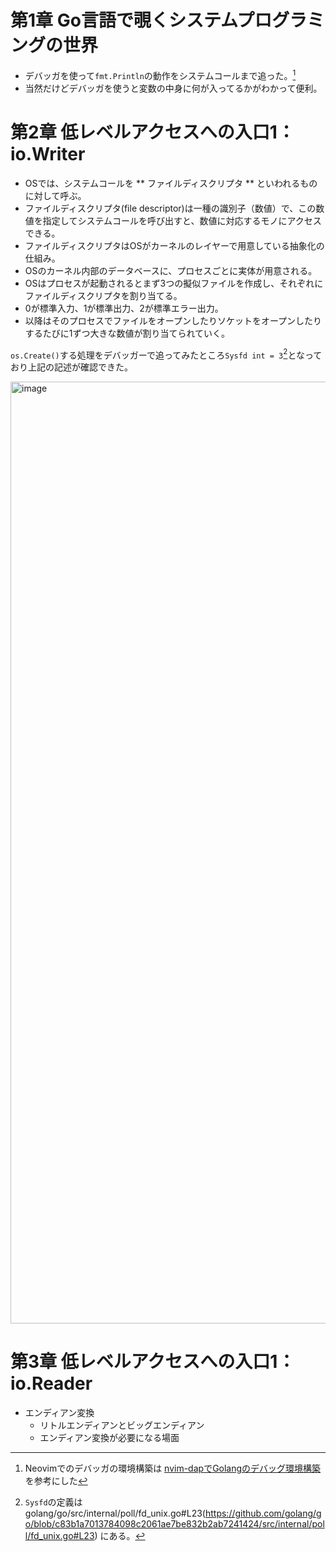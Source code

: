 # 第1章 Go言語で覗くシステムプログラミングの世界
- デバッガを使って`fmt.Println`の動作をシステムコールまで追った。[^1]
- 当然だけどデバッガを使うと変数の中身に何が入ってるかがわかって便利。


# 第2章 低レベルアクセスへの入口1：io.Writer
- OSでは、システムコールを ** ファイルディスクリプタ ** といわれるものに対して呼ぶ。
- ファイルディスクリプタ(file descriptor)は一種の識別子（数値）で、この数値を指定してシステムコールを呼び出すと、数値に対応するモノにアクセスできる。
- ファイルディスクリプタはOSがカーネルのレイヤーで用意している抽象化の仕組み。
- OSのカーネル内部のデータベースに、プロセスごとに実体が用意される。
- OSはプロセスが起動されるとまず3つの擬似ファイルを作成し、それぞれにファイルディスクリプタを割り当てる。
- 0が標準入力、1が標準出力、2が標準エラー出力。
- 以降はそのプロセスでファイルをオープンしたりソケットをオープンしたりするたびに1ずつ大きな数値が割り当てられていく。

`os.Create()`する処理をデバッガーで追ってみたところ`Sysfd int = 3`[^2]となっており上記の記述が確認できた。

<img width="1507" alt="image" src="https://github.com/kyu08/go-system-programming/assets/49891479/d35a0689-5188-4f28-ba7c-3a12009ed273">


# 第3章 低レベルアクセスへの入口1：io.Reader

- エンディアン変換
    - リトルエンディアンとビッグエンディアン
    - エンディアン変換が必要になる場面


[^1]: Neovimでのデバッガの環境構築は [nvim-dapでGolangのデバッグ環境構築](https://zenn.dev/saito9/articles/32c57f776dc369) を参考にした
[^2]: `Sysfd`の定義は golang/go/src/internal/poll/fd_unix.go#L23(https://github.com/golang/go/blob/c83b1a7013784098c2061ae7be832b2ab7241424/src/internal/poll/fd_unix.go#L23) にある。
